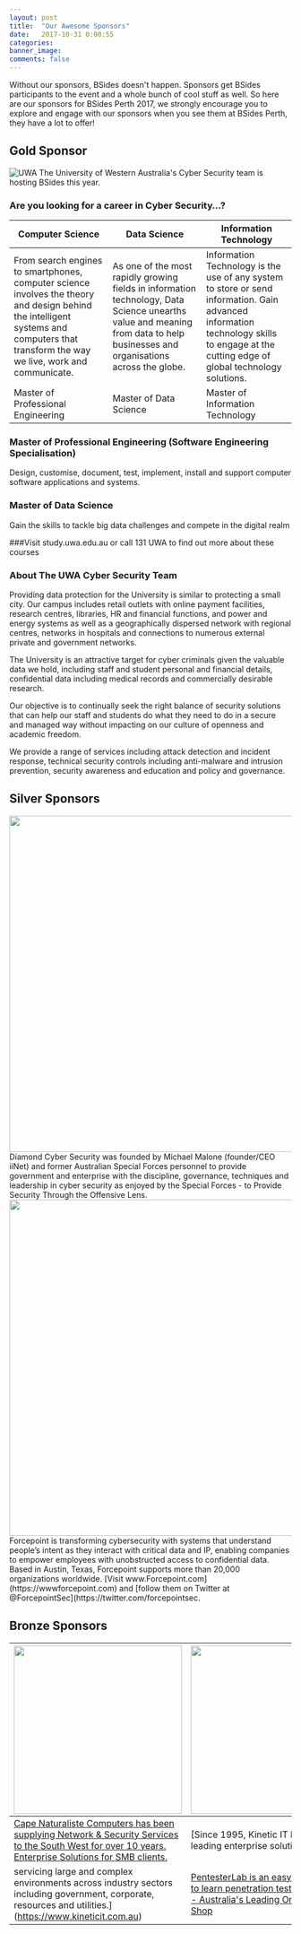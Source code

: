 ```yaml
---
layout: post
title:  "Our Awesome Sponsors"
date:   2017-10-31 0:00:55
categories:
banner_image:
comments: false
---
```


Without our sponsors, BSides doesn't happen. Sponsors get BSides participants to the event and a whole bunch of cool stuff as well.
So here are our sponsors for BSides Perth 2017, we strongly encourage you to explore and engage with our sponsors when you see them at BSides Perth, they have a lot to offer!

## Gold Sponsor
![UWA](https://bsidesperth.com.au/assets/images/sponsors/uwa.png)
The University of Western Australia's Cyber Security team is hosting BSides this year.

### Are you looking for a career in Cyber Security…?

| Computer Science  | Data Science | Information Technology |
| ------------ | ------------ | ------------- |
| From search engines to smartphones, computer science involves the theory and design behind the intelligent systems and computers that transform the way we live, work and communicate.  | As one of the most rapidly growing fields in information technology, Data Science unearths value and meaning from data to help businesses and organisations across the globe.  | Information Technology is the use of any system to store or send information. Gain advanced information technology skills to engage at the cutting edge of global technology solutions.  |
| Master of Professional Engineering  | Master of Data Science  | Master of Information Technology  |

### Master of Professional Engineering (Software Engineering Specialisation)
Design, customise, document, test, implement, install and support computer software applications and systems.
### Master of Data Science
Gain the skills to tackle big data challenges and compete in the digital realm

###Visit study.uwa.edu.au or call 131 UWA to find out more about these courses

### About The UWA Cyber Security Team
Providing data protection for the University is similar to protecting a small city. Our campus includes
retail outlets with online payment facilities, research centres, libraries, HR and financial functions,
and power and energy systems as well as a geographically dispersed network with regional centres,
networks in hospitals and connections to numerous external private and government networks.

The University is an attractive target for cyber criminals given the valuable data we hold, including
staff and student personal and financial details, confidential data including medical records and
commercially desirable research.

Our objective is to continually seek the right balance of security solutions that can help our staff and
students do what they need to do in a secure and managed way without impacting on our culture of
openness and academic freedom.

We provide a range of services including attack detection and incident response, technical security
controls including anti-malware and intrusion prevention, security awareness and education and
policy and governance.

## Silver Sponsors

<img src="https://bsidesperth.com.au/assets/images/sponsors/DCS%20Logo.png" width="600" />
Diamond Cyber Security was founded by Michael Malone (founder/CEO iiNet) and former Australian Special Forces personnel to provide government and enterprise with the discipline, governance, techniques and leadership in cyber security as enjoyed by the Special Forces - to Provide Security Through the Offensive Lens.


<img src="https://bsidesperth.com.au/assets/images/sponsors/forcepoint.png" width="600" />
Forcepoint is transforming cybersecurity with systems that understand people’s intent as they interact with critical data and IP, enabling companies to empower employees with unobstructed access to confidential data. Based in Austin, Texas, Forcepoint supports more than 20,000 organizations worldwide. [Visit www.Forcepoint.com](https://wwwforcepoint.com) and [follow them on Twitter at @ForcepointSec](https://twitter.com/forcepointsec.

## Bronze Sponsors
| <img src="https://bsidesperth.com.au/assets/images/sponsors/CNC.jpg" width="300" />  | <img src="https://bsidesperth.com.au/assets/images/sponsors/kineticIT_logo.png" width="300" /> | <img src="https://bsidesperth.com.au/assets/images/sponsors/pentesterlab_pickpals.png" width="300" />
| ------------- | ------------- | ------------- |
| [Cape Naturaliste Computers has been supplying Network & Security Services to the South West for over 10 years. Enterprise Solutions for SMB clients.](http://cncomputers.com.au)  | [Since 1995, Kinetic IT has become a leading enterprise solution provider,
servicing large and complex environments across industry sectors including government, corporate, resources and utilities.](https://www.kineticit.com.au) | [PentesterLab is an easy and great way to learn penetration testing.](https://pentesterlab.com/) [PICKPALS - Australia's Leading Online Lock Pick Shop](https://www.pickpals.com.au/)  |
